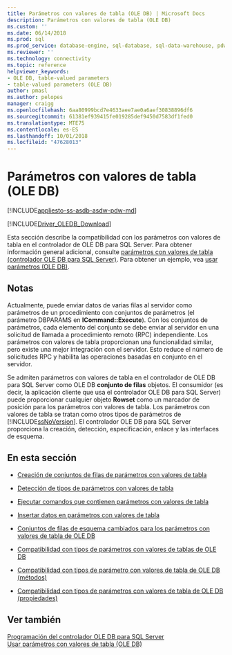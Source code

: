 ```yaml
---
title: Parámetros con valores de tabla (OLE DB) | Microsoft Docs
description: Parámetros con valores de tabla (OLE DB)
ms.custom: ''
ms.date: 06/14/2018
ms.prod: sql
ms.prod_service: database-engine, sql-database, sql-data-warehouse, pdw
ms.reviewer: ''
ms.technology: connectivity
ms.topic: reference
helpviewer_keywords:
- OLE DB, table-valued parameters
- table-valued parameters (OLE DB)
author: pmasl
ms.author: pelopes
manager: craigg
ms.openlocfilehash: 6aa80999bcd7e4633aee7ae0a6aef30838896df6
ms.sourcegitcommit: 61381ef939415fe019285def9450d7583df1fed0
ms.translationtype: MTE75
ms.contentlocale: es-ES
ms.lasthandoff: 10/01/2018
ms.locfileid: "47628013"
---
```

# <a name="table-valued-parameters-ole-db"></a>Parámetros con valores de tabla (OLE DB)
[!INCLUDE[appliesto-ss-asdb-asdw-pdw-md](../../../includes/appliesto-ss-asdb-asdw-pdw-md.md)]

[!INCLUDE[Driver_OLEDB_Download](../../../includes/driver_oledb_download.md)]

  Esta sección describe la compatibilidad con los parámetros con valores de tabla en el controlador de OLE DB para SQL Server. Para obtener información general adicional, consulte [parámetros con valores de tabla &#40;controlador OLE DB para SQL Server&#41;](../../oledb/features/table-valued-parameters-oledb-driver-for-sql-server.md). Para obtener un ejemplo, vea [usar parámetros &#40;OLE DB&#41;](../../oledb/ole-db-how-to/use-table-valued-parameters-ole-db.md).  
  
## <a name="remarks"></a>Notas  
 Actualmente, puede enviar datos de varias filas al servidor como parámetros de un procedimiento con conjuntos de parámetros (el parámetro DBPARAMS en **ICommand::Execute**). Con los conjuntos de parámetros, cada elemento del conjunto se debe enviar al servidor en una solicitud de llamada a procedimiento remoto (RPC) independiente. Los parámetros con valores de tabla proporcionan una funcionalidad similar, pero existe una mejor integración con el servidor. Esto reduce el número de solicitudes RPC y habilita las operaciones basadas en conjunto en el servidor.  
  
 Se admiten parámetros con valores de tabla en el controlador de OLE DB para SQL Server como OLE DB **conjunto de filas** objetos. El consumidor (es decir, la aplicación cliente que usa el controlador OLE DB para SQL Server) puede proporcionar cualquier objeto **Rowset** como un marcador de posición para los parámetros con valores de tabla. Los parámetros con valores de tabla se tratan como otros tipos de parámetros de [!INCLUDE[ssNoVersion](../../../includes/ssnoversion-md.md)]. El controlador OLE DB para SQL Server proporciona la creación, detección, especificación, enlace y las interfaces de esquema.  
  
## <a name="in-this-section"></a>En esta sección  
  
-   [Creación de conjuntos de filas de parámetros con valores de tabla](../../oledb/ole-db-table-valued-parameters/table-valued-parameter-rowset-creation.md)  
  
-   [Detección de tipos de parámetros con valores de tabla](../../oledb/ole-db-table-valued-parameters/table-valued-parameter-type-discovery.md)  
  
-   [Ejecutar comandos que contienen parámetros con valores de tabla](../../oledb/ole-db-table-valued-parameters/executing-commands-containing-table-valued-parameters.md)  
  
-   [Insertar datos en parámetros con valores de tabla](../../oledb/ole-db-table-valued-parameters/inserting-data-into-table-valued-parameters.md)  
  
-   [Conjuntos de filas de esquema cambiados para los parámetros con valores de tabla de OLE DB](../../oledb/ole-db-table-valued-parameters/schema-rowsets-changed-for-ole-db-table-valued-parameters.md)  
  
-   [Compatibilidad con tipos de parámetros con valores de tablas de OLE DB](../../oledb/ole-db-table-valued-parameters/ole-db-table-valued-parameter-type-support.md)  
  
-   [Compatibilidad con tipos de parámetro con valores de tabla de OLE DB &#40;métodos&#41;](../../oledb/ole-db-table-valued-parameters/ole-db-table-valued-parameter-type-support-methods.md)  
  
-   [Compatibilidad con tipos de parámetros con valores de tabla de OLE DB &#40;propiedades&#41;](../../oledb/ole-db-table-valued-parameters/ole-db-table-valued-parameter-type-support-properties.md)  
  
## <a name="see-also"></a>Ver también  
 [Programación del controlador OLE DB para SQL Server](../../oledb/ole-db/oledb-driver-for-sql-server-programming.md)   
 [Usar parámetros con valores de tabla &#40;OLE DB&#41;](../../oledb/ole-db-how-to/use-table-valued-parameters-ole-db.md)  
  
  

